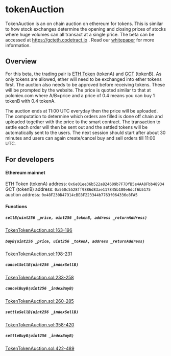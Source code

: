 # tokenAuction

TokenAuction is an on chain auction on ethereum for tokens. This is similar to how stock exchanges determine the opening and closing prices of stocks where huge volumes can all transact at a single price. The beta can be accessed at https://gcteth.codetract.io . Read our [whitepaper](https://launch.codetract.io) for more information.

## Overview

For this beta, the trading pair is [ETH Token](https://eth.codetract.io) (tokenA) and [GCT](https://gold.codetract.io) (tokenB). As only tokens are allowed, ether will need to be exchanged into ether tokens first. The auction also needs to be approved before receiving tokens. These will be prompted by the website. The price is quoted similar to that at poloniex.com where A/B=price and a price of 0.4 means you can buy 1 tokenB with 0.4 tokenA.   

The auction ends at 11:00 UTC everyday then the price will be uploaded. The computation to determine which orders are filled is done off chain and uploaded together with the price to the smart contract. The transaction to settle each order will then be sent out and the settled tokens will be automatically sent to the users. The next session should start after about 30 minutes and users can again create/cancel buy and sell orders till 11:00 UTC.

## For developers

#### Ethereum mainnet

ETH Token (tokenA) address: `0x6e01ee36b522a824609b7F7DfB5e4AA8Fbb48934`  
GCT (tokenB) address: `0x560c5528ff9886d83ae117845b180e6dcf6b5175`  
auction address: `0x48F230D47914cBE8F223344b7763f064336e8FA5`

#### Functions

##### `sellB(uint256 _price, uint256 _tokenB, address _returnAddress)`

[TokenTokenAuction.sol:163-196](https://github.com/codetract/tokenAuction/blob/master/contracts/TokenTokenAuction.sol#L163-L196)

##### `buyB(uint256 _price, uint256 _tokenA, address _returnAddress)`

[TokenTokenAuction.sol:198-231](https://github.com/codetract/tokenAuction/blob/master/contracts/TokenTokenAuction.sol#L198-L231)

##### `cancelSellB(uint256 _indexSellB)`

[TokenTokenAuction.sol:233-258](https://github.com/codetract/tokenAuction/blob/master/contracts/TokenTokenAuction.sol#L233-L258)

##### `cancelBuyB(uint256 _indexBuyB)`

[TokenTokenAuction.sol:260-285](https://github.com/codetract/tokenAuction/blob/master/contracts/TokenTokenAuction.sol#L260-L285)

##### `settleSellB(uint256 _indexSellB)`

[TokenTokenAuction.sol:358-420](https://github.com/codetract/tokenAuction/blob/master/contracts/TokenTokenAuction.sol#L358-L420)

##### `settleBuyB(uint256 _indexBuyB)`

[TokenTokenAuction.sol:422-489](https://github.com/codetract/tokenAuction/blob/master/contracts/TokenTokenAuction.sol#L422-L489)
